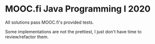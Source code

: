 # MOOC.fi Java Programming I 2020

All solutions pass MOOC.fi's provided tests. 

Some implementations are not the prettiest, I just don't have time to review/refactor them. 
